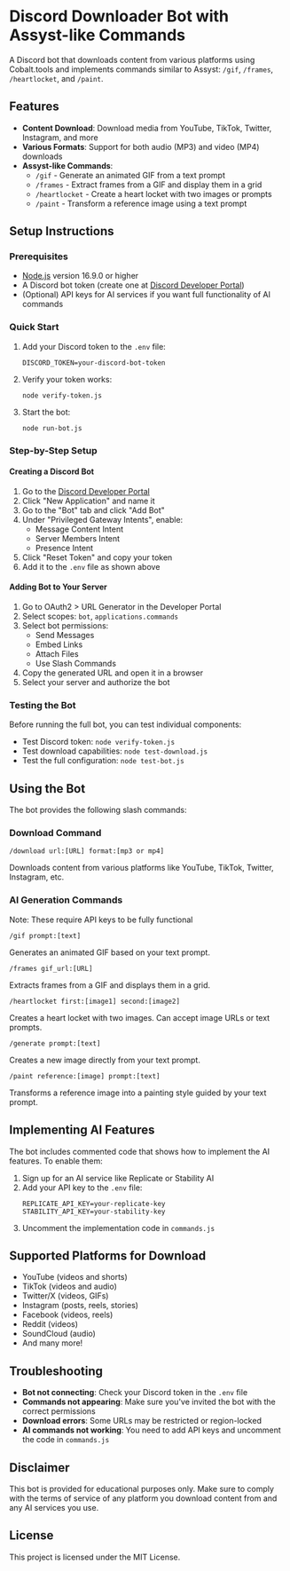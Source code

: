 # Discord Downloader Bot with Assyst-like Commands

A Discord bot that downloads content from various platforms using Cobalt.tools and implements commands similar to Assyst: `/gif`, `/frames`, `/heartlocket`, and `/paint`.

## Features

- **Content Download**: Download media from YouTube, TikTok, Twitter, Instagram, and more
- **Various Formats**: Support for both audio (MP3) and video (MP4) downloads
- **Assyst-like Commands**:
  - `/gif` - Generate an animated GIF from a text prompt
  - `/frames` - Extract frames from a GIF and display them in a grid
  - `/heartlocket` - Create a heart locket with two images or prompts
  - `/paint` - Transform a reference image using a text prompt

## Setup Instructions

### Prerequisites

- [Node.js](https://nodejs.org/) version 16.9.0 or higher
- A Discord bot token (create one at [Discord Developer Portal](https://discord.com/developers/applications))
- (Optional) API keys for AI services if you want full functionality of AI commands

### Quick Start

1. Add your Discord token to the `.env` file:
   ```
   DISCORD_TOKEN=your-discord-bot-token
   ```

2. Verify your token works:
   ```
   node verify-token.js
   ```

3. Start the bot:
   ```
   node run-bot.js
   ```

### Step-by-Step Setup

#### Creating a Discord Bot

1. Go to the [Discord Developer Portal](https://discord.com/developers/applications)
2. Click "New Application" and name it
3. Go to the "Bot" tab and click "Add Bot"
4. Under "Privileged Gateway Intents", enable:
   - Message Content Intent
   - Server Members Intent
   - Presence Intent
5. Click "Reset Token" and copy your token
6. Add it to the `.env` file as shown above

#### Adding Bot to Your Server

1. Go to OAuth2 > URL Generator in the Developer Portal
2. Select scopes: `bot`, `applications.commands`
3. Select bot permissions:
   - Send Messages
   - Embed Links
   - Attach Files
   - Use Slash Commands
4. Copy the generated URL and open it in a browser
5. Select your server and authorize the bot

### Testing the Bot

Before running the full bot, you can test individual components:

- Test Discord token: `node verify-token.js`
- Test download capabilities: `node test-download.js`
- Test the full configuration: `node test-bot.js`

## Using the Bot

The bot provides the following slash commands:

### Download Command
```
/download url:[URL] format:[mp3 or mp4]
```
Downloads content from various platforms like YouTube, TikTok, Twitter, Instagram, etc.

### AI Generation Commands
Note: These require API keys to be fully functional

```
/gif prompt:[text]
```
Generates an animated GIF based on your text prompt.

```
/frames gif_url:[URL]
```
Extracts frames from a GIF and displays them in a grid.

```
/heartlocket first:[image1] second:[image2]
```
Creates a heart locket with two images. Can accept image URLs or text prompts.

```
/generate prompt:[text]
```
Creates a new image directly from your text prompt.

```
/paint reference:[image] prompt:[text]
```
Transforms a reference image into a painting style guided by your text prompt.

## Implementing AI Features

The bot includes commented code that shows how to implement the AI features. To enable them:

1. Sign up for an AI service like Replicate or Stability AI
2. Add your API key to the `.env` file:
   ```
   REPLICATE_API_KEY=your-replicate-key
   STABILITY_API_KEY=your-stability-key
   ```
3. Uncomment the implementation code in `commands.js`

## Supported Platforms for Download

- YouTube (videos and shorts)
- TikTok (videos and audio)
- Twitter/X (videos, GIFs)
- Instagram (posts, reels, stories)
- Facebook (videos, reels)
- Reddit (videos)
- SoundCloud (audio)
- And many more!

## Troubleshooting

- **Bot not connecting**: Check your Discord token in the `.env` file
- **Commands not appearing**: Make sure you've invited the bot with the correct permissions
- **Download errors**: Some URLs may be restricted or region-locked
- **AI commands not working**: You need to add API keys and uncomment the code in `commands.js`

## Disclaimer

This bot is provided for educational purposes only. Make sure to comply with the terms of service of any platform you download content from and any AI services you use.

## License

This project is licensed under the MIT License.